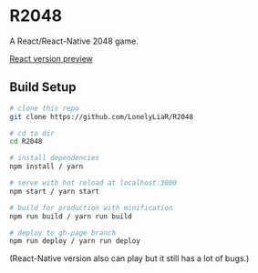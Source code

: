 # R2048
A React/React-Native 2048 game.  

[React version preview](https://glitchboyl.github.io/r2048/)

## Build Setup

``` bash
# clone this repo
git clone https://github.com/LonelyLiaR/R2048

# cd to dir
cd R2048

# install dependencies
npm install / yarn

# serve with hot reload at localhost:3000
npm start / yarn start

# build for production with minification
npm run build / yarn run build

# deploy to gh-page branch
npm run deploy / yarn run deploy
```
  
(React-Native version also can play but it still has a lot of bugs.) 
